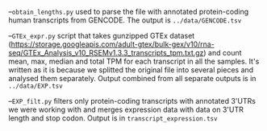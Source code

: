 –`obtain_lengths.py` used to parse the file with annotated protein-coding human transcripts from GENCODE. The output is `../data/GENCODE.tsv`

–`GTEx_expr.py` script that takes gunzipped GTEx dataset (https://storage.googleapis.com/adult-gtex/bulk-gex/v10/rna-seq/GTEx_Analysis_v10_RSEMv1.3.3_transcripts_tpm.txt.gz) and count mean, max, median and total TPM for each transcript in all the samples. It's written as it is because we splitted the original file into several pieces and analysed them separately. Output combined from all separate outputs is in `../data/EXP.tsv`

–`EXP_filt.py` filters only protein-coding transcripts with annotated 3'UTRs we were working with and merges expression data with data on 3'UTR length and stop codon. Output is in `transcript_expression.tsv`

